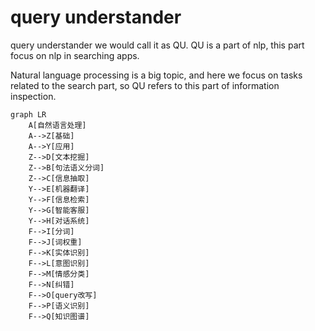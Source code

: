 query understander
===

query understander we would call it as QU.
QU is a part of nlp, this part focus on nlp in searching  apps.


Natural language processing is a big topic, and here we focus 
on tasks related to the search part, so QU refers to this part 
of information inspection.

```mermaid
graph LR
    A[自然语言处理]
    A-->Z[基础]
    A-->Y[应用]
    Z-->D[文本挖掘]
    Z-->B[句法语义分词]
    Z-->C[信息抽取]
    Y-->E[机器翻译]
    Y-->F[信息检索]
    Y-->G[智能客服]
    Y-->H[对话系统]
    F-->I[分词]
    F-->J[词权重]
    F-->K[实体识别]
    F-->L[意图识别]
    F-->M[情感分类]
    F-->N[纠错]
    F-->O[query改写]
    F-->P[语义识别]
    F-->Q[知识图谱]
```